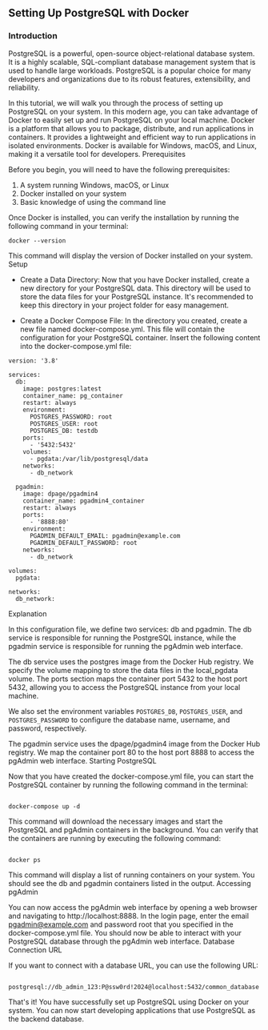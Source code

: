 ## Setting Up PostgreSQL with Docker
### Introduction

PostgreSQL is a powerful, open-source object-relational database system. It is a highly scalable, SQL-compliant database management system that is used to handle large workloads. PostgreSQL is a popular choice for many developers and organizations due to its robust features, extensibility, and reliability.

In this tutorial, we will walk you through the process of setting up PostgreSQL on your system. In this modern age, you can take advantage of Docker to easily set up and run PostgreSQL on your local machine. Docker is a platform that allows you to package, distribute, and run applications in containers. It provides a lightweight and efficient way to run applications in isolated environments. Docker is available for Windows, macOS, and Linux, making it a versatile tool for developers.
Prerequisites

Before you begin, you will need to have the following prerequisites:

1. A system running Windows, macOS, or Linux
2. Docker installed on your system
3. Basic knowledge of using the command line

Once Docker is installed, you can verify the installation by running the following command in your terminal:

```
docker --version
```

This command will display the version of Docker installed on your system.
Setup

- Create a Data Directory: Now that you have Docker installed, create a new directory for your PostgreSQL data. This directory will be used to store the data files for your PostgreSQL instance. It's recommended to keep this directory in your project folder for easy management.

- Create a Docker Compose File: In the directory you created, create a new file named docker-compose.yml. This file will contain the configuration for your PostgreSQL container. Insert the following content into the docker-compose.yml file:

```
version: '3.8'

services:
  db:
    image: postgres:latest
    container_name: pg_container
    restart: always
    environment:
      POSTGRES_PASSWORD: root
      POSTGRES_USER: root
      POSTGRES_DB: testdb
    ports:
      - '5432:5432'
    volumes:
      - pgdata:/var/lib/postgresql/data
    networks:
      - db_network

  pgadmin:
    image: dpage/pgadmin4
    container_name: pgadmin4_container
    restart: always
    ports:
      - '8888:80'
    environment:
      PGADMIN_DEFAULT_EMAIL: pgadmin@example.com
      PGADMIN_DEFAULT_PASSWORD: root
    networks:
      - db_network

volumes:
  pgdata:

networks:
  db_network:

```

Explanation

In this configuration file, we define two services: db and pgadmin. The db service is responsible for running the PostgreSQL instance, while the pgadmin service is responsible for running the pgAdmin web interface.

The db service uses the postgres image from the Docker Hub registry. We specify the volume mapping to store the data files in the local_pgdata volume. The ports section maps the container port 5432 to the host port 5432, allowing you to access the PostgreSQL instance from your local machine.

We also set the environment variables `POSTGRES_DB`, `POSTGRES_USER`, and `POSTGRES_PASSWORD` to configure the database name, username, and password, respectively.

The pgadmin service uses the dpage/pgadmin4 image from the Docker Hub registry. We map the container port 80 to the host port 8888 to access the pgAdmin web interface.
Starting PostgreSQL

Now that you have created the docker-compose.yml file, you can start the PostgreSQL container by running the following command in the terminal:

```

docker-compose up -d

```
This command will download the necessary images and start the PostgreSQL and pgAdmin containers in the background. You can verify that the containers are running by executing the following command:

```

docker ps

```

This command will display a list of running containers on your system. You should see the db and pgadmin containers listed in the output.
Accessing pgAdmin

You can now access the pgAdmin web interface by opening a web browser and navigating to http://localhost:8888. In the login page, enter the email pgadmin@example.com and password root that you specified in the docker-compose.yml file. You should now be able to interact with your PostgreSQL database through the pgAdmin web interface.
Database Connection URL

If you want to connect with a database URL, you can use the following URL:

```

postgresql://db_admin_123:P@ssw0rd!2024@localhost:5432/common_database

```

That's it! You have successfully set up PostgreSQL using Docker on your system. You can now start developing applications that use PostgreSQL as the backend database.
